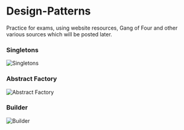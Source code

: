 # Design-Patterns
Practice for exams, using website resources, Gang of Four and other various sources which will be posted later.

### Singletons
![Singletons](https://sourcemaking.com/files/v2/content/patterns/singleton1.svg "Singletons Diagram")

### Abstract Factory
![Abstract Factory](https://sourcemaking.com/files/v2/content/patterns/Abstract_Factory.svg "Abstract Factory Diagram")

### Builder
![Builder](http://sydney.edu.au/engineering/it/courses/info3220/pics/Builder.png "Builder Diagram")
